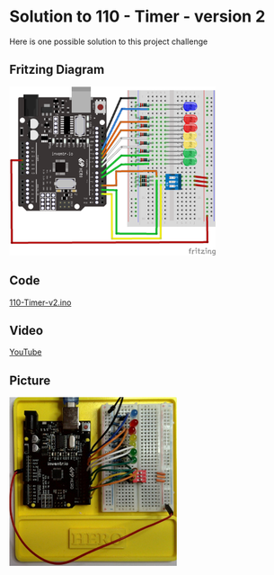# Solution to 110 - Timer - version 2
Here is one possible solution to this project challenge

## Fritzing Diagram
<img src="110-Timer_bb.png" height="300">

## Code
[110-Timer-v2.ino](110-Timer-v2.ino)

## Video
[YouTube](https://youtu.be/z3FlouGSADA)

## Picture
<img src="110-Timer-v2-Picture.jpg" height="300">